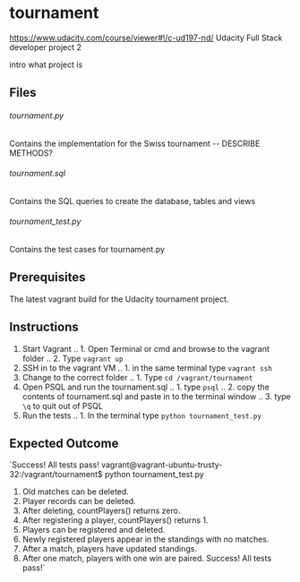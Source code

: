 # tournament
https://www.udacity.com/course/viewer#!/c-ud197-nd/
Udacity Full Stack developer project 2

intro
what project is

## Files 

###### tournament.py
Contains the implementation for the Swiss tournament
-- DESCRIBE METHODS?

###### tournament.sql
Contains the SQL queries to create the database, tables and views 

###### tournament_test.py

Contains the test cases for tournament.py

## Prerequisites 

The latest vagrant build for the Udacity tournament project.

## Instructions

1. Start Vagrant
.. 1. Open Terminal or cmd and browse to the vagrant folder
.. 2. Type `vagrant up`
2. SSH in to the vagrant VM
.. 1. in the same terminal type `vagrant ssh`
3. Change to the correct folder
.. 1. Type `cd /vagrant/tournament`
4. Open PSQL and run the tournament.sql 
.. 1. type `psql`
.. 2. copy the contents of tournament.sql and paste in to the terminal window
.. 3. type `\q` to quit out of PSQL 
5. Run the tests
.. 1. In the terminal type `python tournament_test.py`

## Expected Outcome

`Success!  All tests pass!
vagrant@vagrant-ubuntu-trusty-32:/vagrant/tournament$ python tournament_test.py 
1. Old matches can be deleted.
2. Player records can be deleted.
3. After deleting, countPlayers() returns zero.
4. After registering a player, countPlayers() returns 1.
5. Players can be registered and deleted.
6. Newly registered players appear in the standings with no matches.
7. After a match, players have updated standings.
8. After one match, players with one win are paired.
Success!  All tests pass!`
